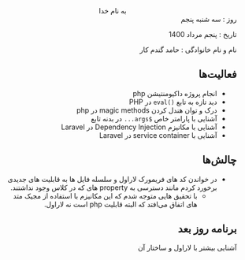 <div dir="rtl" align="center">
به نام خدا
</div>
<div dir="rtl" align="right">
روز : سه شنبه پنجم

تاریخ : پنجم مرداد 1400

نام و نام خانوادگی : حامد گندم کار

## فعالیت‌ها
* انجام پروژه داکیومنتیشن php
* دید تازه به تابع `()eval` در PHP
* درک و توان هندل کردن magic methods در php
* آشنایی با پارامتر خاص `$args...` در بدنه تابع
* آشنایی با مکانیزم Dependency Injection در Laravel
* آشنایی با service container در Laravel

## چالش‌ها
* در خواندن کد های فریمورک لاراول و سلسله فایل ها به قابلیت های جدیدی برخورد کردم مانند دسترسی به property های که در کلاس وجود نداشتند.
    *  با تحقیق هایی متوجه شدم که این مکانیزم با استفاده از مجیک متد های اتفاق می‌افتد که البته قابلیت php است نه لاراول.
## برنامه روز بعد
آشنایی بیشتر با لاراول و ساختار آن
</div>

